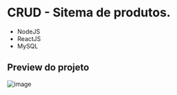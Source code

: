 
# CRUD - Sitema de produtos.
- NodeJS
- ReactJS
- MySQL

## Preview do projeto
![image](https://user-images.githubusercontent.com/83349077/214418893-822d63dc-6ef5-4d1e-886e-948ada321cc0.png)


